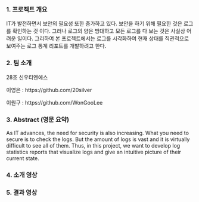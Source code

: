 ### 1. 프로젝트 개요
<p> IT가 발전하면서 보안의 필요성 또한 증가하고 있다. 보안을 하기 위해 필요한 것은 로그를 확인하는 것 이다. 그러나 로그의 양은 방대하고 모든 로그를 다 보는 것은 사실상 어려운 일이다. 그리하여 본 프로젝트에서는 로그를 시각화하여 현재 상태를 직관적으로 보여주는 로그 통계 리포트를 개발하려고 한다.

### 2. 팀 소개

<p> 28조 신우티엔에스
<p> 이영은 : https://github.com/20silver
<p> 이원구 : https://github.com/WonGooLee

### 3. Abstract (영문 요약)
<p> As IT advances, the need for security is also increasing. What you need to secure is to check the logs. But the amount of logs is vast and it is virtually difficult to see all of them. Thus, in this project, we want to develop log statistics reports that visualize logs and give an intuitive picture of their current state.

### 4. 소개 영상
### 5. 결과 영상
